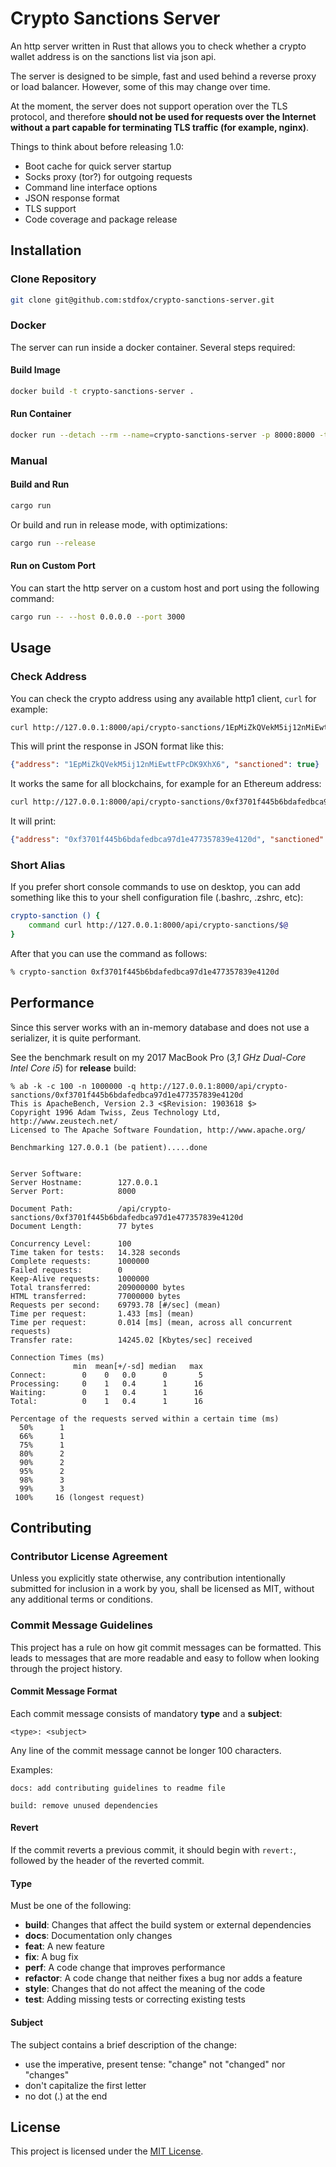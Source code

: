 # Crypto Sanctions Server

An http server written in Rust that allows you to check whether a crypto wallet address is on the sanctions list via json api.

The server is designed to be simple, fast and used behind a reverse proxy or load balancer. However, some of this may change over time.

At the moment, the server does not support operation over the TLS protocol, and therefore **should not be used for requests over the Internet without a part capable for terminating TLS traffic (for example, nginx)**.

Things to think about before releasing 1.0:
- Boot cache for quick server startup
- Socks proxy (tor?) for outgoing requests
- Command line interface options
- JSON response format
- TLS support
- Code coverage and package release

## Installation

### Clone Repository

```sh
git clone git@github.com:stdfox/crypto-sanctions-server.git
```

### Docker

The server can run inside a docker container. Several steps required:

#### Build Image

```sh
docker build -t crypto-sanctions-server .
```

#### Run Container

```sh
docker run --detach --rm --name=crypto-sanctions-server -p 8000:8000 -t crypto-sanctions-server
```

### Manual

#### Build and Run

```sh
cargo run
```

Or build and run in release mode, with optimizations:

```sh
cargo run --release
```

#### Run on Custom Port

You can start the http server on a custom host and port using the following command:

```sh
cargo run -- --host 0.0.0.0 --port 3000
```

## Usage

### Check Address

You can check the crypto address using any available http1 client, `curl` for example:

```sh
curl http://127.0.0.1:8000/api/crypto-sanctions/1EpMiZkQVekM5ij12nMiEwttFPcDK9XhX6
```

This will print the response in JSON format like this:

```json
{"address": "1EpMiZkQVekM5ij12nMiEwttFPcDK9XhX6", "sanctioned": true}
```

It works the same for all blockchains, for example for an Ethereum address:

```sh
curl http://127.0.0.1:8000/api/crypto-sanctions/0xf3701f445b6bdafedbca97d1e477357839e4120d
```

It will print:

```json
{"address": "0xf3701f445b6bdafedbca97d1e477357839e4120d", "sanctioned": true}
```

### Short Alias

If you prefer short console commands to use on desktop, you can add something like this to your shell configuration file (.bashrc, .zshrc, etc):

```sh
crypto-sanction () {
    command curl http://127.0.0.1:8000/api/crypto-sanctions/$@
}
```

After that you can use the command as follows:

```sh
% crypto-sanction 0xf3701f445b6bdafedbca97d1e477357839e4120d
```

## Performance

Since this server works with an in-memory database and does not use a serializer, it is quite performant.

See the benchmark result on my 2017 MacBook Pro (*3,1 GHz Dual-Core Intel Core i5*) for **release** build:

```
% ab -k -c 100 -n 1000000 -q http://127.0.0.1:8000/api/crypto-sanctions/0xf3701f445b6bdafedbca97d1e477357839e4120d
This is ApacheBench, Version 2.3 <$Revision: 1903618 $>
Copyright 1996 Adam Twiss, Zeus Technology Ltd, http://www.zeustech.net/
Licensed to The Apache Software Foundation, http://www.apache.org/

Benchmarking 127.0.0.1 (be patient).....done


Server Software:
Server Hostname:        127.0.0.1
Server Port:            8000

Document Path:          /api/crypto-sanctions/0xf3701f445b6bdafedbca97d1e477357839e4120d
Document Length:        77 bytes

Concurrency Level:      100
Time taken for tests:   14.328 seconds
Complete requests:      1000000
Failed requests:        0
Keep-Alive requests:    1000000
Total transferred:      209000000 bytes
HTML transferred:       77000000 bytes
Requests per second:    69793.78 [#/sec] (mean)
Time per request:       1.433 [ms] (mean)
Time per request:       0.014 [ms] (mean, across all concurrent requests)
Transfer rate:          14245.02 [Kbytes/sec] received

Connection Times (ms)
              min  mean[+/-sd] median   max
Connect:        0    0   0.0      0       5
Processing:     0    1   0.4      1      16
Waiting:        0    1   0.4      1      16
Total:          0    1   0.4      1      16

Percentage of the requests served within a certain time (ms)
  50%      1
  66%      1
  75%      1
  80%      2
  90%      2
  95%      2
  98%      3
  99%      3
 100%     16 (longest request)
```

## Contributing

### Contributor License Agreement

Unless you explicitly state otherwise, any contribution intentionally submitted for inclusion in a work by you, shall be licensed as MIT, without any additional terms or conditions.

### Commit Message Guidelines

This project has a rule on how git commit messages can be formatted. This leads to messages that are more readable and easy to follow when looking through the project history.

#### Commit Message Format

Each commit message consists of mandatory **type** and a **subject**:

```
<type>: <subject>
```

Any line of the commit message cannot be longer 100 characters.

Examples:

```
docs: add contributing guidelines to readme file
```

```
build: remove unused dependencies
```

#### Revert

If the commit reverts a previous commit, it should begin with `revert:`, followed by the header of the reverted commit.

#### Type
Must be one of the following:

* **build**: Changes that affect the build system or external dependencies
* **docs**: Documentation only changes
* **feat**: A new feature
* **fix**: A bug fix
* **perf**: A code change that improves performance
* **refactor**: A code change that neither fixes a bug nor adds a feature
* **style**: Changes that do not affect the meaning of the code
* **test**: Adding missing tests or correcting existing tests

#### Subject

The subject contains a brief description of the change:

* use the imperative, present tense: "change" not "changed" nor "changes"
* don't capitalize the first letter
* no dot (.) at the end

## License

This project is licensed under the [MIT License](LICENSE.md).
